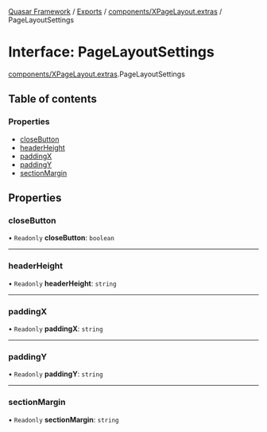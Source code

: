 [Quasar Framework](../index.md) / [Exports](../modules.md) / [components/XPageLayout.extras](../modules/components_XPageLayout_extras.md) / PageLayoutSettings

# Interface: PageLayoutSettings

[components/XPageLayout.extras](../modules/components_XPageLayout_extras.md).PageLayoutSettings

## Table of contents

### Properties

- [closeButton](components_XPageLayout_extras.PageLayoutSettings.md#closebutton)
- [headerHeight](components_XPageLayout_extras.PageLayoutSettings.md#headerheight)
- [paddingX](components_XPageLayout_extras.PageLayoutSettings.md#paddingx)
- [paddingY](components_XPageLayout_extras.PageLayoutSettings.md#paddingy)
- [sectionMargin](components_XPageLayout_extras.PageLayoutSettings.md#sectionmargin)

## Properties

### closeButton

• `Readonly` **closeButton**: `boolean`

___

### headerHeight

• `Readonly` **headerHeight**: `string`

___

### paddingX

• `Readonly` **paddingX**: `string`

___

### paddingY

• `Readonly` **paddingY**: `string`

___

### sectionMargin

• `Readonly` **sectionMargin**: `string`
